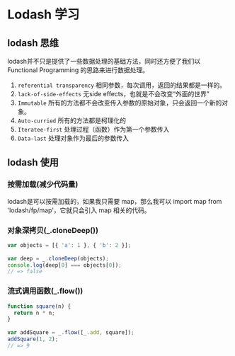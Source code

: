 # Lodash 学习

## lodash 思维

lodash并不只是提供了一些数据处理的基础方法，同时还方便了我们以 Functional Programming 的思路来进行数据处理。

1. `referential transparency` 相同参数，每次调用，返回的结果都是一样的。
2. `lack-of-side-effects` 无side effects，也就是不会改变“外面的世界”
3. `Immutable` 所有的方法都不会改变传入参数的原始对象，只会返回一个新的对象。
4. `Auto-curried` 所有的方法都是柯理化的
5. `Iteratee-first` 处理过程（函数）作为第一个参数传入
6. `Data-last` 处理对象作为最后的参数传入

## lodash 使用

### 按需加载(减少代码量)

lodash是可以按需加载的，如果我只需要 map，那么我可以 import map from 'lodash/fp/map'，它就只会引入 map 相关的代码。

### 对象深拷贝(_.cloneDeep())
```javascript
var objects = [{ 'a': 1 }, { 'b': 2 }];
 
var deep = _.cloneDeep(objects);
console.log(deep[0] === objects[0]);
// => false
```

### 流式调用函数(_.flow())
```javascript
function square(n) {
  return n * n;
}
 
var addSquare = _.flow([_.add, square]);
addSquare(1, 2);
// => 9
```
